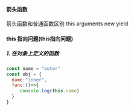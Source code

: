 #### 箭头函数
箭头函数和普通函数区别   this arguments new yield  

#### this 指向问题(this指向问题)
##### 1. 在对象上定义的函数
```js
const name = "outer"
const obj = {
  name:"inner",
  func:()=>{
     console.log(this.name)
  }
}
```

